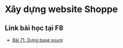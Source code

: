 # Xây dựng website Shoppe

## Link bài học tại F8
- [Bài 71. Dựng base soure](https://fullstack.edu.vn/learning/html-css?id=2169)